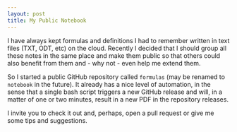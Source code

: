 ```yaml
---
layout: post
title: My Public Notebook
---
```

I have always kept formulas and definitions I had to remember written in text
files (TXT, ODT, etc) on the cloud. Recently I decided that I should group all
these notes in the same place and make them public so that others could also
benefit from them and - why not - even help me extend them.

So I started a public GitHub repository called ``formulas`` (may be renamed to
``notebook`` in the future). It already has a nice level of automation, in the
sense that a single bash script triggers a new GitHub release and will, in a
matter of one or two minutes, result in a new PDF in the repository releases.

I invite you to check it out and, perhaps, open a pull request or give me some
tips and suggestions.
